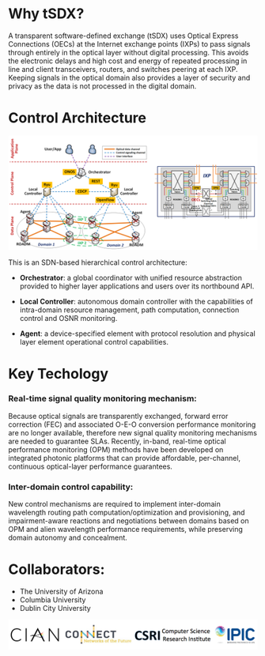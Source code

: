 # Why tSDX?

A transparent software-defined exchange (tSDX) uses Optical Express Connections (OECs) at the Internet exchange points (IXPs) to pass signals through entirely in the optical layer without digital processing. This avoids the electronic delays and high cost and energy of repeated processing in line and client transceivers, routers, and switches peering at each IXP. Keeping signals in the optical domain also provides a layer of security and privacy as the data is not processed in the digital domain.

# Control Architecture 

![](image/architecture.png)

This is an SDN-based hierarchical control architecture:

- **Orchestrator**: a global coordinator with unified resource abstraction provided to higher layer applications and users over its northbound API.

- **Local Controller**: autonomous domain controller with the capabilities of intra-domain resource management, path computation, connection control and OSNR monitoring.

- **Agent**: a device-specified element with protocol resolution and physical layer element operational control capabilities.

# Key Techology

### Real-time signal quality monitoring mechanism:

Because optical signals are transparently exchanged, forward error correction (FEC) and associated O-E-O conversion performance monitoring are no longer available, therefore new signal quality monitoring mechanisms are needed to guarantee SLAs. Recently, in-band, real-time optical performance monitoring (OPM) methods have been developed on integrated photonic platforms that can provide affordable, per-channel, continuous optical-layer performance guarantees.

### Inter-domain control capability:

New control mechanisms are required to implement inter-domain wavelength routing path computation/optimization and provisioning, and impairment-aware reactions and negotiations between domains based on OPM and alien wavelength performance requirements, while preserving domain autonomy and concealment. 

# Collaborators:

- The University of Arizona
- Columbia University
- Dublin City University


![](image/logo.png)
